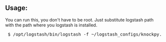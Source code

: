 ## Usage:

You can run this, you don't have to be root. Just substitute logstash path with
the path where you logstash is installed.
<pre>
 $ /opt/logstash/bin/logstash -f ~/logstash_configs/knockpy.conf

</pre>
